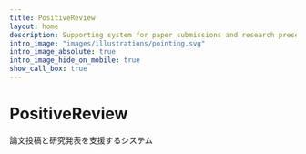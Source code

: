 ```yaml
---
title: PositiveReview
layout: home
description: Supporting system for paper submissions and research presentations
intro_image: "images/illustrations/pointing.svg"
intro_image_absolute: true
intro_image_hide_on_mobile: true
show_call_box: true
---
```


# PositiveReview

論文投稿と研究発表を支援するシステム